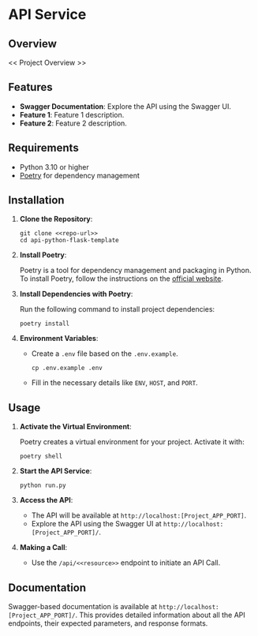 # <Project Name> API Service

## Overview

<< Project Overview >>

## Features

- **Swagger Documentation**: Explore the API using the Swagger UI.
- **Feature 1**: Feature 1 description.
- **Feature 2**: Feature 2 description.

## Requirements

- Python 3.10 or higher
- [Poetry](https://python-poetry.org/) for dependency management

## Installation

1. **Clone the Repository**:

   ```shell
   git clone <<repo-url>>
   cd api-python-flask-template
   ```

2. **Install Poetry**:

   Poetry is a tool for dependency management and packaging in Python. To install Poetry, follow the instructions on the [official website](https://python-poetry.org/docs/).

3. **Install Dependencies with Poetry**:

   Run the following command to install project dependencies:

   ```shell
   poetry install
   ```

4. **Environment Variables**:

   - Create a `.env` file based on the `.env.example`.

     ```shell
     cp .env.example .env
     ```

   - Fill in the necessary details like `ENV`, `HOST`, and `PORT`.

## Usage

1. **Activate the Virtual Environment**:

   Poetry creates a virtual environment for your project. Activate it with:

   ```shell
   poetry shell
   ```

2. **Start the API Service**:

   ```shell
   python run.py
   ```

3. **Access the API**:

   - The API will be available at `http://localhost:[Project_APP_PORT]`.
   - Explore the API using the Swagger UI at `http://localhost:[Project_APP_PORT]/`.

4. **Making a Call**:

   - Use the `/api/<<resource>>` endpoint to initiate an API Call.

## Documentation

Swagger-based documentation is available at `http://localhost:[Project_APP_PORT]/`. This provides detailed information about all the API endpoints, their expected parameters, and response formats.

